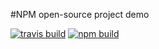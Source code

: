 #NPM open-source project demo

[![travis build](https://img.shields.io/travis/rust-lang/rust.svg?style=flat-square)](https://travis-ci.org/mattyao1984/npm_library_demo)
[![npm build](https://img.shields.io/npm/v/npm.svg)](https://www.npmjs.com/package/npm_demo_mattyao)
